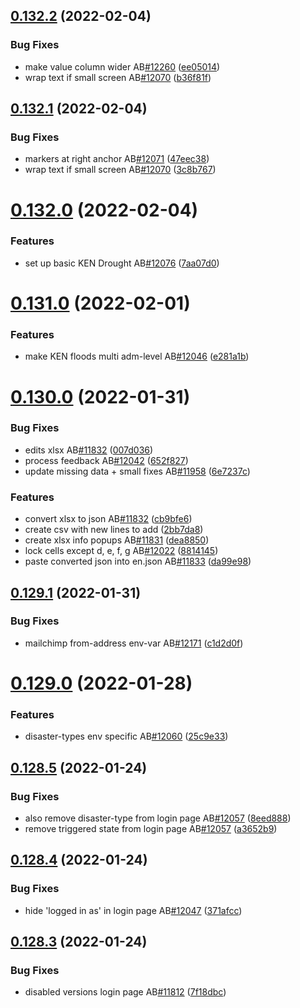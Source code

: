 ## [0.132.2](https://github.com/rodekruis/IBF-system/compare/v0.132.1...v0.132.2) (2022-02-04)


### Bug Fixes

* make value column wider AB[#12260](https://github.com/rodekruis/IBF-system/issues/12260) ([ee05014](https://github.com/rodekruis/IBF-system/commit/ee05014d0d08a4be7b2018750f790dd33a4fc499))
* wrap text if small screen AB[#12070](https://github.com/rodekruis/IBF-system/issues/12070) ([b36f81f](https://github.com/rodekruis/IBF-system/commit/b36f81f0dd7991a65d4f4e66c9f72e534cb91897))



## [0.132.1](https://github.com/rodekruis/IBF-system/compare/v0.132.0...v0.132.1) (2022-02-04)


### Bug Fixes

* markers at right anchor AB[#12071](https://github.com/rodekruis/IBF-system/issues/12071) ([47eec38](https://github.com/rodekruis/IBF-system/commit/47eec3819da89df45c2d1633192e638b2cfadd85))
* wrap text if small screen AB[#12070](https://github.com/rodekruis/IBF-system/issues/12070) ([3c8b767](https://github.com/rodekruis/IBF-system/commit/3c8b767195cada39d52c5032709324a579ed2ee9))



# [0.132.0](https://github.com/rodekruis/IBF-system/compare/v0.131.0...v0.132.0) (2022-02-04)


### Features

* set up basic KEN Drought AB[#12076](https://github.com/rodekruis/IBF-system/issues/12076) ([7aa07d0](https://github.com/rodekruis/IBF-system/commit/7aa07d01d5281985e574917f823bda2351b5f57c))



# [0.131.0](https://github.com/rodekruis/IBF-system/compare/v0.130.0...v0.131.0) (2022-02-01)


### Features

* make KEN floods multi adm-level AB[#12046](https://github.com/rodekruis/IBF-system/issues/12046) ([e281a1b](https://github.com/rodekruis/IBF-system/commit/e281a1bbbcd62d2d5e884a80c4cb03198e10a053))



# [0.130.0](https://github.com/rodekruis/IBF-system/compare/v0.129.1...v0.130.0) (2022-01-31)


### Bug Fixes

* edits xlsx AB[#11832](https://github.com/rodekruis/IBF-system/issues/11832) ([007d036](https://github.com/rodekruis/IBF-system/commit/007d0368214d07ca8a7e6086348ae2f50326eef6))
* process feedback AB[#12042](https://github.com/rodekruis/IBF-system/issues/12042) ([652f827](https://github.com/rodekruis/IBF-system/commit/652f82714fa8dd6351050fc97aad85dcd1f577b2))
* update missing data + small fixes AB[#11958](https://github.com/rodekruis/IBF-system/issues/11958) ([6e7237c](https://github.com/rodekruis/IBF-system/commit/6e7237c011d39754ffc025ee3eea03583cd8fd2a))


### Features

* convert xlsx to json AB[#11832](https://github.com/rodekruis/IBF-system/issues/11832) ([cb9bfe6](https://github.com/rodekruis/IBF-system/commit/cb9bfe696aa901463e1771cc2d636e324e4ef6d8))
* create csv with new lines to add ([2bb7da8](https://github.com/rodekruis/IBF-system/commit/2bb7da8da63858324237c0f6bd702c551a7a9e4e))
* create xlsx info popups AB[#11831](https://github.com/rodekruis/IBF-system/issues/11831) ([dea8850](https://github.com/rodekruis/IBF-system/commit/dea88505f5063c01fb10d0645a60f15f37cae879))
* lock cells except d, e, f, g AB[#12022](https://github.com/rodekruis/IBF-system/issues/12022) ([8814145](https://github.com/rodekruis/IBF-system/commit/8814145584313e4ee9182a304a5de4d67d3d93f0))
* paste converted json into en.json AB[#11833](https://github.com/rodekruis/IBF-system/issues/11833) ([da99e98](https://github.com/rodekruis/IBF-system/commit/da99e989d8ba9faf24e192e525344ae8a3f30876))



## [0.129.1](https://github.com/rodekruis/IBF-system/compare/v0.129.0...v0.129.1) (2022-01-31)


### Bug Fixes

* mailchimp from-address env-var AB[#12171](https://github.com/rodekruis/IBF-system/issues/12171) ([c1d2d0f](https://github.com/rodekruis/IBF-system/commit/c1d2d0f28114952c49fa083aca219cf60bbfa8a3))



# [0.129.0](https://github.com/rodekruis/IBF-system/compare/v0.128.5...v0.129.0) (2022-01-28)


### Features

* disaster-types env specific AB[#12060](https://github.com/rodekruis/IBF-system/issues/12060) ([25c9e33](https://github.com/rodekruis/IBF-system/commit/25c9e339771ef9780d4ef21480c1fdee75283cca))



## [0.128.5](https://github.com/rodekruis/IBF-system/compare/v0.128.4...v0.128.5) (2022-01-24)


### Bug Fixes

* also remove disaster-type from login page AB[#12057](https://github.com/rodekruis/IBF-system/issues/12057) ([8eed888](https://github.com/rodekruis/IBF-system/commit/8eed8881333dd895826154b4f2611c27927a1876))
* remove triggered state from login page AB[#12057](https://github.com/rodekruis/IBF-system/issues/12057) ([a3652b9](https://github.com/rodekruis/IBF-system/commit/a3652b9963402d973fe379f117c559e46f3621ee))



## [0.128.4](https://github.com/rodekruis/IBF-system/compare/v0.128.3...v0.128.4) (2022-01-24)


### Bug Fixes

* hide 'logged in as' in login page AB[#12047](https://github.com/rodekruis/IBF-system/issues/12047) ([371afcc](https://github.com/rodekruis/IBF-system/commit/371afcc93933f06b5ca722ba96a3a44b3e9808f1))



## [0.128.3](https://github.com/rodekruis/IBF-system/compare/v0.128.2...v0.128.3) (2022-01-24)


### Bug Fixes

* disabled versions login page AB[#11812](https://github.com/rodekruis/IBF-system/issues/11812) ([7f18dbc](https://github.com/rodekruis/IBF-system/commit/7f18dbc246bec039db40115f44bd48f517c3af31))



